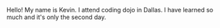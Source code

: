 Hello!
My name is Kevin.
I attend coding dojo in Dallas.
I have learned so much and it's only the second day.
